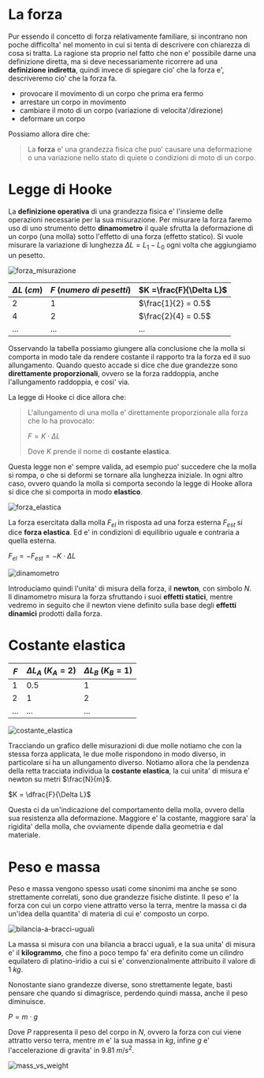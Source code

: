 # La forza  

Pur essendo il concetto di forza relativamente familiare, si incontrano non poche difficolta' nel momento in cui si tenta di descrivere con chiarezza di cosa si tratta. La ragione sta proprio nel fatto che non e' possibile darne una definizione diretta, ma si deve necessariamente ricorrere ad una **definizione indiretta**, quindi invece di spiegare cio' che la forza e', descriveremo cio' che la forza fa.  

* provocare il movimento di un corpo che prima era fermo
* arrestare un corpo in movimento
* cambiare il moto di un corpo (variazione di velocita'/direzione)
* deformare un corpo

Possiamo allora dire che:  
> La **forza** e' una grandezza fisica che puo' causare una deformazione o una variazione nello stato di quiete o condizioni di moto di un corpo.  

# Legge di Hooke  

La **definizione operativa** di una grandezza fisica e' l'insieme delle operazioni necessarie per la sua misurazione. Per misurare la forza faremo uso di uno strumento detto **dinamometro** il quale sfrutta la deformazione di un corpo (una molla) sotto l'effetto di una forza (effetto statico). Si vuole misurare la variazione di lunghezza $\Delta L = L_1 - L_0$ ogni volta che aggiungiamo un pesetto.  

![forza_misurazione](https://github.com/dennyb87/phoenomena/assets/7195133/feca3949-4ec3-43f3-b74e-63f5e399e0a5)  

| $\Delta L\ (cm)$ | $F\ (numero\ di\ pesetti)$ | $K =\frac{F}{\Delta L}$ |
| ---------------- | -------------------------- | ----------------------- |
| $2$              | $1$                        | $\frac{1}{2} = 0.5$     |
| $4$              | $2$                        | $\frac{2}{4} = 0.5$     |
| ...              | ...                        | ...                     |

Osservando la tabella possiamo giungere alla conclusione che la molla si comporta in modo tale da rendere costante il rapporto tra la forza ed il suo allungamento. Quando questo accade si dice che due grandezze sono **direttamente proporzionali**, ovvero se la forza raddoppia, anche l'allungamento raddoppia, e cosi' via.  

La legge di Hooke ci dice allora che:
>L'allungamento di una molla e' direttamente proporzionale alla forza che lo ha provocato:
>
> $F = K \cdot \Delta L$  
> 
> Dove $K$ prende il nome di **costante elastica**.  

Questa legge non e' sempre valida, ad esempio puo' succedere che la molla si rompa, o che si deformi se tornare alla lunghezza iniziale. In ogni altro caso, ovvero quando la molla si comporta secondo la legge di Hooke allora si dice che si comporta in modo **elastico**.  

![forza_elastica](https://github.com/dennyb87/phoenomena/assets/7195133/5c2bf6cf-cb71-4f90-98b0-43aab92e3534)  

La forza esercitata dalla molla $F_{el}$ in risposta ad una forza esterna $F_{est}$ si dice **forza elastica**. Ed e' in condizioni di equilibrio uguale e contraria a quella esterna.  

$F_{el} = -F_{est} = -K \cdot \Delta L$  

![dinamometro](https://github.com/dennyb87/phoenomena/assets/7195133/81ed96a2-6835-4ec4-a625-8572c3603fc6)  

Introduciamo quindi l'unita' di misura della forza, il **newton**, con simbolo $N$. Il dinamometro misura la forza sfruttando i suoi **effetti statici**, mentre vedremo in seguito che il newton viene definito sulla base degli **effetti dinamici** prodotti dalla forza.  

# Costante elastica  

| $F$ | $\Delta L_A\ (K_A = 2 )$ | $\Delta L_B\ (K_B = 1 )$ |
| --- | ------------------------ | ------------------------ |
| $1$ | $0.5$                    | $1$                      |
| $2$ | $1$                      | $2$                      |
| ... | ...                      | ...                      |

![costante_elastica](https://github.com/dennyb87/phoenomena/assets/7195133/566e91d8-c22d-426c-9999-2338c9d8d1fd)  

Tracciando un grafico delle misurazioni di due molle notiamo che con la stessa forza applicata, le due molle rispondono in modo diverso, in particolare si ha un allungamento diverso. Notiamo allora che la pendenza della retta tracciata individua la **costante elastica**, la cui unita' di misura e' newton su metri $\frac{N}{m}$.  

$K = \dfrac{F}{\Delta L}$  

Questa ci da un'indicazione del comportamento della molla, ovvero della sua resistenza alla deformazione. Maggiore e' la costante, maggiore sara' la rigidita' della molla, che ovviamente dipende dalla geometria e dal materiale.  

# Peso e massa  

Peso e massa vengono spesso usati come sinonimi ma anche se sono strettamente correlati, sono due grandezze fisiche distinte. Il peso e' la forza con cui un corpo viene attratto verso la terra, mentre la massa ci da un'idea della quantita' di materia di cui e' composto un corpo.  

![bilancia-a-bracci-uguali](https://github.com/dennyb87/phoenomena/assets/7195133/edef322a-7419-4501-a4ce-4be84e9c205d)  

La massa si misura con una bilancia a bracci uguali, e la sua unita' di misura e' il **kilogrammo**, che fino a poco tempo fa' era definito come un cilindro equilatero di platino-iridio a cui si e' convenzionalmente attribuito il valore di $1\ kg$.  

Nonostante siano grandezze diverse, sono strettamente legate, basti pensare che quando si dimagrisce, perdendo quindi massa, anche il peso diminuisce.  

$P = m \cdot g$  

Dove $P$ rappresenta il peso del corpo in $N$, ovvero la forza con cui viene attratto verso terra, mentre $m$ e' la sua massa in $kg$, infine $g$ e' l'accelerazione di gravita' in $9.81\ m/s^2$.  

![mass_vs_weight](https://github.com/dennyb87/phoenomena/assets/7195133/22f20714-0f80-44f3-af7b-b5e651733d4d)  

